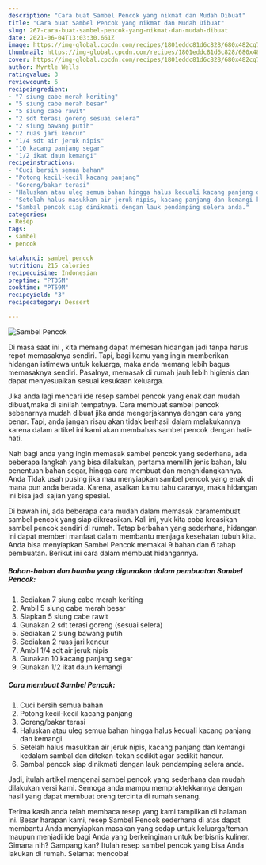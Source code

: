 ```yaml
---
description: "Cara buat Sambel Pencok yang nikmat dan Mudah Dibuat"
title: "Cara buat Sambel Pencok yang nikmat dan Mudah Dibuat"
slug: 267-cara-buat-sambel-pencok-yang-nikmat-dan-mudah-dibuat
date: 2021-06-04T13:03:30.661Z
image: https://img-global.cpcdn.com/recipes/1801eddc81d6c828/680x482cq70/sambel-pencok-foto-resep-utama.jpg
thumbnail: https://img-global.cpcdn.com/recipes/1801eddc81d6c828/680x482cq70/sambel-pencok-foto-resep-utama.jpg
cover: https://img-global.cpcdn.com/recipes/1801eddc81d6c828/680x482cq70/sambel-pencok-foto-resep-utama.jpg
author: Myrtle Wells
ratingvalue: 3
reviewcount: 6
recipeingredient:
- "7 siung cabe merah keriting"
- "5 siung cabe merah besar"
- "5 siung cabe rawit"
- "2 sdt terasi goreng sesuai selera"
- "2 siung bawang putih"
- "2 ruas jari kencur"
- "1/4 sdt air jeruk nipis"
- "10 kacang panjang segar"
- "1/2 ikat daun kemangi"
recipeinstructions:
- "Cuci bersih semua bahan"
- "Potong kecil-kecil kacang panjang"
- "Goreng/bakar terasi"
- "Haluskan atau uleg semua bahan hingga halus kecuali kacang panjang dan kemangi."
- "Setelah halus masukkan air jeruk nipis, kacang panjang dan kemangi kedalam sambal dan ditekan-tekan sedikit agar sedikit hancur."
- "Sambal pencok siap dinikmati dengan lauk pendamping selera anda."
categories:
- Resep
tags:
- sambel
- pencok

katakunci: sambel pencok 
nutrition: 215 calories
recipecuisine: Indonesian
preptime: "PT35M"
cooktime: "PT59M"
recipeyield: "3"
recipecategory: Dessert

---
```



![Sambel Pencok](https://img-global.cpcdn.com/recipes/1801eddc81d6c828/680x482cq70/sambel-pencok-foto-resep-utama.jpg)

Di masa  saat ini , kita memang dapat memesan hidangan jadi tanpa harus repot memasaknya sendiri. Tapi, bagi kamu yang ingin memberikan hidangan istimewa untuk keluarga, maka anda memang lebih bagus memasaknya sendiri. Pasalnya, memasak di rumah jauh lebih higienis dan dapat menyesuaikan sesuai kesukaan keluarga.

Jika anda lagi mencari ide resep sambel pencok yang enak dan mudah dibuat,maka di sinilah tempatnya. Cara membuat sambel pencok  sebenarnya mudah dibuat jika anda mengerjakannya dengan cara yang benar. Tapi, anda jangan risau akan tidak berhasil dalam melakukannya 
karena dalam artikel ini kami akan membahas sambel pencok dengan hati-hati.  



Nah bagi anda yang ingin memasak sambel pencok yang sederhana, ada beberapa langkah yang bisa dilakukan, pertama memilih jenis bahan, lalu penentuan bahan segar, hingga cara membuat dan menghidangkannya. Anda Tidak usah pusing jika mau menyiapkan sambel pencok yang enak di mana pun anda berada. Karena, asalkan kamu  tahu caranya, maka hidangan ini bisa jadi sajian yang spesial.

Di bawah ini, ada beberapa cara mudah dalam memasak caramembuat sambel pencok yang siap dikreasikan. Kali ini, yuk kita coba kreasikan sambel pencok sendiri di rumah. Tetap berbahan yang sederhana, hidangan ini dapat memberi manfaat dalam membantu menjaga kesehatan tubuh kita. Anda bisa menyiapkan Sambel Pencok memakai 9 bahan dan 6 tahap pembuatan. Berikut ini cara dalam membuat hidangannya.

<!--inarticleads1-->

##### Bahan-bahan dan bumbu yang digunakan dalam pembuatan Sambel Pencok:

1. Sediakan 7 siung cabe merah keriting
1. Ambil 5 siung cabe merah besar
1. Siapkan 5 siung cabe rawit
1. Gunakan 2 sdt terasi goreng (sesuai selera)
1. Sediakan 2 siung bawang putih
1. Sediakan 2 ruas jari kencur
1. Ambil 1/4 sdt air jeruk nipis
1. Gunakan 10 kacang panjang segar
1. Gunakan 1/2 ikat daun kemangi




<!--inarticleads2-->

##### Cara membuat Sambel Pencok:

1. Cuci bersih semua bahan
1. Potong kecil-kecil kacang panjang
1. Goreng/bakar terasi
1. Haluskan atau uleg semua bahan hingga halus kecuali kacang panjang dan kemangi.
1. Setelah halus masukkan air jeruk nipis, kacang panjang dan kemangi kedalam sambal dan ditekan-tekan sedikit agar sedikit hancur.
1. Sambal pencok siap dinikmati dengan lauk pendamping selera anda.




Jadi, itulah artikel mengenai  sambel pencok  yang sederhana dan mudah dilakukan versi kami. Semoga anda mampu mempraktekkannya dengan hasil yang dapat membuat oreng tercinta di rumah senang. 

Terima kasih anda telah membaca resep yang kami tampilkan di halaman ini. Besar harapan kami, resep  Sambel Pencok sederhana di atas dapat membantu Anda menyiapkan masakan yang sedap untuk keluarga/teman maupun menjadi ide bagi Anda yang berkeinginan untuk berbisnis kuliner. Gimana nih? Gampang kan? Itulah resep sambel pencok yang bisa Anda lakukan di rumah. Selamat mencoba!

